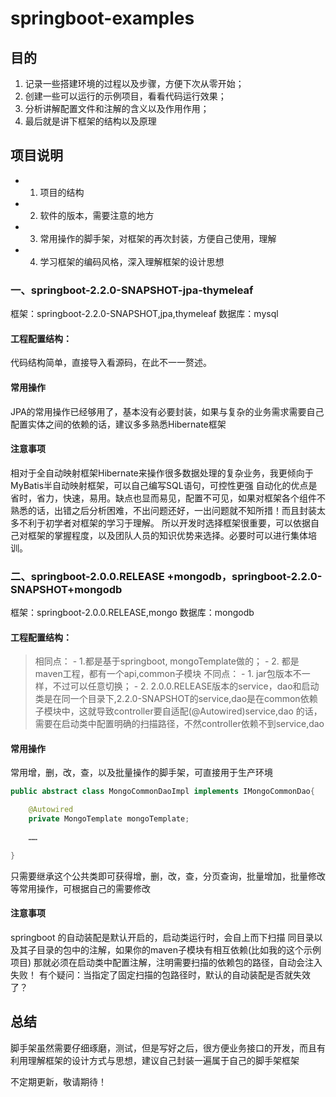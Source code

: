# springboot-examples

## 目的
1. 记录一些搭建环境的过程以及步骤，方便下次从零开始；
2. 创建一些可以运行的示例项目，看看代码运行效果；
3. 分析讲解配置文件和注解的含义以及作用作用；
4. 最后就是讲下框架的结构以及原理


## 项目说明

- 1. 项目的结构
- 2. 软件的版本，需要注意的地方
- 3. 常用操作的脚手架，对框架的再次封装，方便自己使用，理解
- 4. 学习框架的编码风格，深入理解框架的设计思想

### 一、springboot-2.2.0-SNAPSHOT-jpa-thymeleaf
框架：springboot-2.2.0-SNAPSHOT,jpa,thymeleaf
数据库：mysql
#### 工程配置结构：
  代码结构简单，直接导入看源码，在此不一一赘述。
#### 常用操作
  JPA的常用操作已经够用了，基本没有必要封装，如果与复杂的业务需求需要自己配置实体之间的依赖的话，建议多多熟悉Hibernate框架
  
#### 注意事项
  相对于全自动映射框架Hibernate来操作很多数据处理的复杂业务，我更倾向于MyBatis半自动映射框架，可以自己编写SQL语句，可控性更强
  自动化的优点是省时，省力，快速，易用。缺点也显而易见，配置不可见，如果对框架各个组件不熟悉的话，出错之后分析困难，不出问题还好，一出问题就不知所措！而且封装太多不利于初学者对框架的学习于理解。
  所以开发时选择框架很重要，可以依据自己对框架的掌握程度，以及团队人员的知识优势来选择。必要时可以进行集体培训。
### 二、springboot-2.0.0.RELEASE +mongodb，springboot-2.2.0-SNAPSHOT+mongodb
框架：springboot-2.0.0.RELEASE,mongo
数据库：mongodb
#### 工程配置结构：
  > 相同点：
    - 1.都是基于springboot, mongoTemplate做的；
    - 2. 都是maven工程，都有一个api,common子模块
  > 不同点：
    - 1. jar包版本不一样，不过可以任意切换；
    - 2. 2.0.0.RELEASE版本的service，dao和启动类是在同一个目录下,2.2.0-SNAPSHOT的service,dao是在common依赖子模块中，这就导致controller要自适配(@Autowired)service,dao 的话，需要在启动类中配置明确的扫描路径，不然controller依赖不到service,dao
#### 常用操作
常用增，删，改，查，以及批量操作的脚手架，可直接用于生产环境
```java
public abstract class MongoCommonDaoImpl implements IMongoCommonDao{

    @Autowired
    private MongoTemplate mongoTemplate;
    
    ……

}
```
只需要继承这个公共类即可获得增，删，改，查，分页查询，批量增加，批量修改等常用操作，可根据自己的需要修改
#### 注意事项
 springboot 的自动装配是默认开启的，启动类运行时，会自上而下扫描 同目录以及其子目录的包中的注解，如果你的maven子模块有相互依赖(比如我的这个示例项目)
 那就必须在启动类中配置注解，注明需要扫描的依赖包的路径，自动会注入失败！
 有个疑问：当指定了固定扫描的包路径时，默认的自动装配是否就失效了？


## 总结
脚手架虽然需要仔细琢磨，测试，但是写好之后，很方便业务接口的开发，而且有利用理解框架的设计方式与思想，建议自己封装一遍属于自己的脚手架框架

不定期更新，敬请期待！
